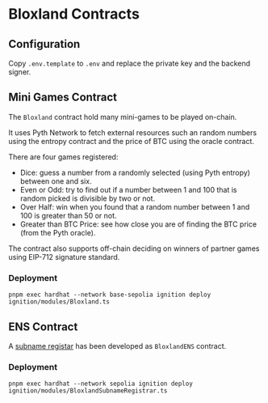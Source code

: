# Bloxland Contracts

## Configuration

Copy `.env.template` to `.env` and replace the private key and the backend signer.

## Mini Games Contract

The `Bloxland` contract hold many mini-games to be played on-chain.

It uses Pyth Network to fetch external resources such an random numbers using
the entropy contract and the price of BTC using the oracle contract.

There are four games registered:

- Dice: guess a number from a randomly selected (using Pyth entropy) between
  one and six.
- Even or Odd: try to find out if a number between 1 and 100 that is random
  picked is divisible by two or not.
- Over Half: win when you found that a random number between 1 and 100 is
  greater than 50 or not.
- Greater than BTC Price: see how close you are of finding the BTC price (from
  the Pyth oracle).

The contract also supports off-chain deciding on winners of partner games using
EIP-712 signature standard.

### Deployment

```shell
pnpm exec hardhat --network base-sepolia ignition deploy ignition/modules/Bloxland.ts
```

## ENS Contract

A [subname registar](https://docs.ens.domains/wrapper/creating-subname-registrar)
has been developed as `BloxlandENS` contract.

### Deployment

```shell
pnpm exec hardhat --network sepolia ignition deploy ignition/modules/BloxlandSubnameRegistrar.ts
```
